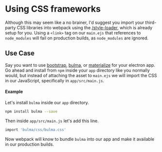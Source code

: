 # Using CSS frameworks

Although this may seem like a no brainer, I'd suggest you import your third-party CSS libraries into webpack using the [/style-loader](https://github.com/webpack/style-loader), which is already setup for you. Using a `<link>` tag on our `main.ejs` that references to `node_modules` will fail on production builds, as `node_modules` are ignored.

## Use Case
Say you want to use [bootstrap](http://getbootstrap.com/), [bulma](http://bulma.io/), or [materialize](http://materializecss.com/) for your electron app. Go ahead and install from `npm` inside your `app` directory like you normally would, but instead of attaching the asset to `main.ejs` we will import the CSS in our JavaScript, specifically in `app/src/main.js`.

#### Example
Let's install `bulma` inside our `app` directory.
```bash
npm install bulma --save
```
Then inside `app/src/main.js` let's add this line.
```bash
import 'bulma/css/bulma.css'
```
Now webpack will know to bundle `bulma` into our app and make it available in our production builds.
